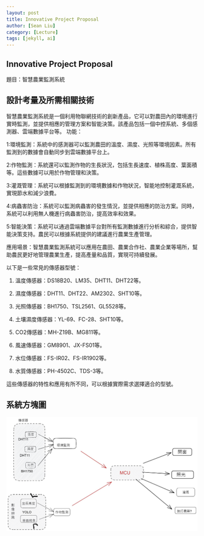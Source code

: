 ```yaml
---
layout: post
title: Innovative Project Proposal
author: [Sean Liu]
category: [Lecture]
tags: [jekyll, ai]
---
```

## Innovative Project Proposal
題目：智慧農業監測系統
## 設計考量及所需相關技術
智慧農業監測系統是一個利用物聯網技術的創新產品，它可以對農田內的環境進行實時監測，並提供相應的管理方案和智能決策。該產品包括一個中控系統、多個感測器、雲端數據平台等。
功能：

1:環境監測：系統中的感測器可以監測農田的溫度、濕度、光照等環境因素。所有監測到的數據會自動同步到雲端數據平台上。

2:作物監測：系統還可以監測作物的生長狀況，包括生長速度、植株高度、葉面積等。這些數據可以用於作物管理和決策。

3:灌溉管理：系統可以根據監測到的環境數據和作物狀況，智能地控制灌溉系統，實現節水和減少浪費。

4:病蟲害防治：系統可以監測病蟲害的發生情況，並提供相應的防治方案。同時，系統可以利用無人機進行病蟲害防治，提高效率和效果。

5:智能決策：系統可以通過雲端數據平台對所有監測數據進行分析和綜合，提供智能決策支持。農民可以根據系統提供的建議進行農業生產管理。

應用場景：智慧農業監測系統可以應用在農田、農業合作社、農業企業等場所，幫助農民更好地管理農業生產，提高產量和品質，實現可持續發展。


以下是一些常見的傳感器型號：

1. 溫度傳感器：DS18B20、LM35、DHT11、DHT22等。

2. 濕度傳感器：DHT11、DHT22、AM2302、SHT10等。

3. 光照傳感器：BH1750、TSL2561、GL5528等。

4. 土壤濕度傳感器：YL-69、FC-28、SHT10等。

5. CO2傳感器：MH-Z19B、MG811等。

6. 風速傳感器：GM8901、JX-FS01等。

7. 水位傳感器：FS-IR02、FS-IR1902等。

8. 水質傳感器：PH-4502C、TDS-3等。

這些傳感器的特性和應用有所不同，可以根據實際需求選擇適合的型號。
## 系統方塊圖
![](images/1876449.jpg)
